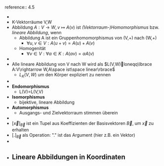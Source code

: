 reference:: 4.5

-
- K-Vektorräume V,W
- Abbildung $A:V\rightarrow W,v\mapsto A(v)$ ist *(Vektorraum-)Homomorphismus* bzw. *lineare Abbildung*, wenn
	- Abbildung A ist ein Gruppenhomomorphismus von (V,+) nach (W,+)
		- $\forall u,v\in V:A(u+v)=A(u)+A(v)$
	- Homogenität
		- $\forall v\in V:\forall\alpha\in K:A(\alpha v)=\alpha A(v)$
-
- Alle lineare Abbildung von V nach W wird als $L(V,W)loneqq\lbrace A:V\rightarrow W,A\space ist\space linear\rbrace$
	- $L_{K}(V,W)$ um den Körper expliziert zu nennen
-
- **Endomorphismus**
	- L(V)=L(V,V)
- **Isomorphismus**
	- bijektive, lineare Abbildung
- **Automorphismus**
	- Ausgangs- und Zielvektorraum stimmen überein
-
- $[\overrightarrow{x}]_{\overrightarrow{B}}$ ist ein Tupel aus Koeffizienten der Basisvektoren $\overrightarrow{B}$, um $\overrightarrow{x}$ zu erhalten
- $[.]_{\overrightarrow{B}}$ als Operation: "." ist das Argument (hier z.B. ein Vektor)
-
- Lineare Abbildungen in Koordinaten
	-